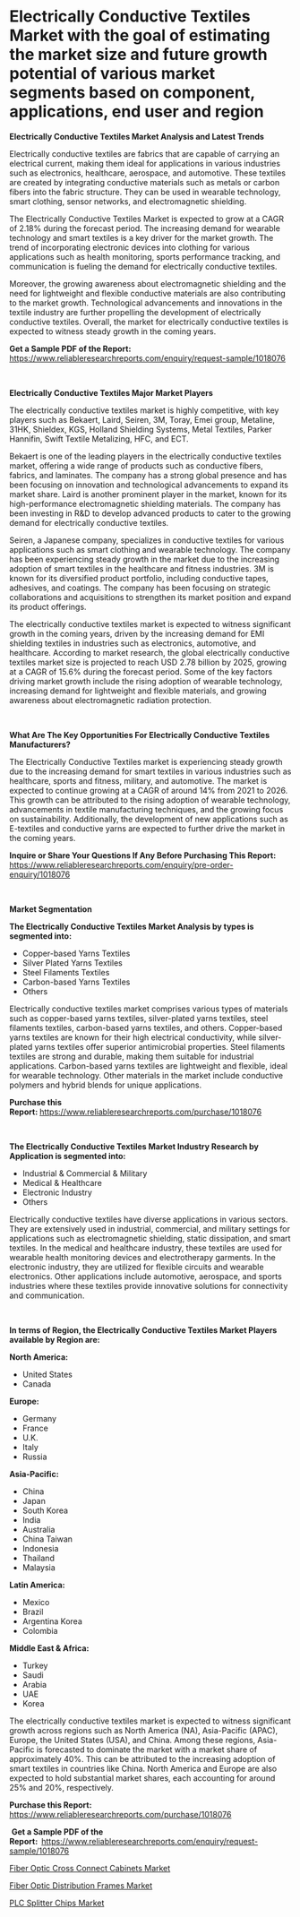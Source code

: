 <p><h1>Electrically Conductive Textiles Market with the goal of estimating the market size and future growth potential of various market segments based on component, applications, end user and region</h1></p><p><strong>Electrically Conductive Textiles Market Analysis and Latest Trends</strong></p>
<p><p>Electrically conductive textiles are fabrics that are capable of carrying an electrical current, making them ideal for applications in various industries such as electronics, healthcare, aerospace, and automotive. These textiles are created by integrating conductive materials such as metals or carbon fibers into the fabric structure. They can be used in wearable technology, smart clothing, sensor networks, and electromagnetic shielding.</p><p>The Electrically Conductive Textiles Market is expected to grow at a CAGR of 2.18% during the forecast period. The increasing demand for wearable technology and smart textiles is a key driver for the market growth. The trend of incorporating electronic devices into clothing for various applications such as health monitoring, sports performance tracking, and communication is fueling the demand for electrically conductive textiles.</p><p>Moreover, the growing awareness about electromagnetic shielding and the need for lightweight and flexible conductive materials are also contributing to the market growth. Technological advancements and innovations in the textile industry are further propelling the development of electrically conductive textiles. Overall, the market for electrically conductive textiles is expected to witness steady growth in the coming years.</p></p>
<p><strong>Get a Sample PDF of the Report:&nbsp;</strong> <a href="https://www.reliableresearchreports.com/enquiry/request-sample/1018076">https://www.reliableresearchreports.com/enquiry/request-sample/1018076</a></p>
<p>&nbsp;</p>
<p><strong>Electrically Conductive Textiles Major Market Players</strong></p>
<p><p>The electrically conductive textiles market is highly competitive, with key players such as Bekaert, Laird, Seiren, 3M, Toray, Emei group, Metaline, 31HK, Shieldex, KGS, Holland Shielding Systems, Metal Textiles, Parker Hannifin, Swift Textile Metalizing, HFC, and ECT. </p><p>Bekaert is one of the leading players in the electrically conductive textiles market, offering a wide range of products such as conductive fibers, fabrics, and laminates. The company has a strong global presence and has been focusing on innovation and technological advancements to expand its market share. Laird is another prominent player in the market, known for its high-performance electromagnetic shielding materials. The company has been investing in R&D to develop advanced products to cater to the growing demand for electrically conductive textiles.</p><p>Seiren, a Japanese company, specializes in conductive textiles for various applications such as smart clothing and wearable technology. The company has been experiencing steady growth in the market due to the increasing adoption of smart textiles in the healthcare and fitness industries. 3M is known for its diversified product portfolio, including conductive tapes, adhesives, and coatings. The company has been focusing on strategic collaborations and acquisitions to strengthen its market position and expand its product offerings.</p><p>The electrically conductive textiles market is expected to witness significant growth in the coming years, driven by the increasing demand for EMI shielding textiles in industries such as electronics, automotive, and healthcare. According to market research, the global electrically conductive textiles market size is projected to reach USD 2.78 billion by 2025, growing at a CAGR of 15.6% during the forecast period. Some of the key factors driving market growth include the rising adoption of wearable technology, increasing demand for lightweight and flexible materials, and growing awareness about electromagnetic radiation protection.</p></p>
<p>&nbsp;</p>
<p><strong>What Are The Key Opportunities For Electrically Conductive Textiles Manufacturers?</strong></p>
<p><p>The Electrically Conductive Textiles market is experiencing steady growth due to the increasing demand for smart textiles in various industries such as healthcare, sports and fitness, military, and automotive. The market is expected to continue growing at a CAGR of around 14% from 2021 to 2026. This growth can be attributed to the rising adoption of wearable technology, advancements in textile manufacturing techniques, and the growing focus on sustainability. Additionally, the development of new applications such as E-textiles and conductive yarns are expected to further drive the market in the coming years.</p></p>
<p><strong>Inquire or Share Your Questions If Any Before Purchasing This Report:</strong> <a href="https://www.reliableresearchreports.com/enquiry/pre-order-enquiry/1018076">https://www.reliableresearchreports.com/enquiry/pre-order-enquiry/1018076</a></p>
<p>&nbsp;</p>
<p><strong>Market Segmentation</strong></p>
<p><strong>The Electrically Conductive Textiles Market Analysis by types is segmented into:</strong></p>
<p><ul><li>Copper-based Yarns Textiles</li><li>Silver Plated Yarns Textiles</li><li>Steel Filaments Textiles</li><li>Carbon-based Yarns Textiles</li><li>Others</li></ul></p>
<p><p>Electrically conductive textiles market comprises various types of materials such as copper-based yarns textiles, silver-plated yarns textiles, steel filaments textiles, carbon-based yarns textiles, and others. Copper-based yarns textiles are known for their high electrical conductivity, while silver-plated yarns textiles offer superior antimicrobial properties. Steel filaments textiles are strong and durable, making them suitable for industrial applications. Carbon-based yarns textiles are lightweight and flexible, ideal for wearable technology. Other materials in the market include conductive polymers and hybrid blends for unique applications.</p></p>
<p><strong>Purchase this Report:&nbsp;</strong><a href="https://www.reliableresearchreports.com/purchase/1018076">https://www.reliableresearchreports.com/purchase/1018076</a></p>
<p>&nbsp;</p>
<p><strong>The Electrically Conductive Textiles Market Industry Research by Application is segmented into:</strong></p>
<p><ul><li>Industrial & Commercial & Military</li><li>Medical & Healthcare</li><li>Electronic Industry</li><li>Others</li></ul></p>
<p><p>Electrically conductive textiles have diverse applications in various sectors. They are extensively used in industrial, commercial, and military settings for applications such as electromagnetic shielding, static dissipation, and smart textiles. In the medical and healthcare industry, these textiles are used for wearable health monitoring devices and electrotherapy garments. In the electronic industry, they are utilized for flexible circuits and wearable electronics. Other applications include automotive, aerospace, and sports industries where these textiles provide innovative solutions for connectivity and communication.</p></p>
<p>&nbsp;</p>
<p><strong>In terms of Region, the Electrically Conductive Textiles Market Players available by Region are:</strong></p>
<p>
    <p> <strong> North America: </strong>
        <ul>
            <li>United States</li>
            <li>Canada</li>
        </ul>
        </p> 
    <p> <strong> Europe: </strong>
        <ul>
            <li>Germany</li>
            <li>France</li>
            <li>U.K.</li>
            <li>Italy</li>
            <li>Russia</li>
        </ul>
        </p> 
    <p> <strong> Asia-Pacific: </strong>
        <ul>
            <li>China</li>
            <li>Japan</li>
            <li>South Korea</li>
            <li>India</li>
            <li>Australia</li>
            <li>China Taiwan</li>
            <li>Indonesia</li>
            <li>Thailand</li>
            <li>Malaysia</li>
        </ul>
        </p> 
    <p> <strong> Latin America: </strong>
        <ul>
            <li>Mexico</li>
            <li>Brazil</li>
            <li>Argentina Korea</li>
            <li>Colombia</li>
        </ul>
        </p> 
    <p> <strong> Middle East & Africa: </strong>
        <ul>
            <li>Turkey</li>
            <li>Saudi</li>
            <li>Arabia</li>
            <li>UAE</li>
            <li>Korea</li>
        </ul>
    </p>
    </p>
<p><p>The electrically conductive textiles market is expected to witness significant growth across regions such as North America (NA), Asia-Pacific (APAC), Europe, the United States (USA), and China. Among these regions, Asia-Pacific is forecasted to dominate the market with a market share of approximately 40%. This can be attributed to the increasing adoption of smart textiles in countries like China. North America and Europe are also expected to hold substantial market shares, each accounting for around 25% and 20%, respectively.</p></p>
<p><strong>Purchase this Report: </strong><a href="https://www.reliableresearchreports.com/purchase/1018076">https://www.reliableresearchreports.com/purchase/1018076</a></p>
<p>&nbsp;<strong>Get a Sample PDF of the Report:&nbsp;&nbsp;</strong><a href="https://www.reliableresearchreports.com/enquiry/request-sample/1018076">https://www.reliableresearchreports.com/enquiry/request-sample/1018076</a></p>
<p><strong></strong></p>
<p><p><a href="https://view.publitas.com/reportprime-1/fiber-optic-cross-connect-cabinets-market-share-market-new-trends-analysis-report-by-type-by-application-by-end-use-by-region-and-segment-forecasts-2023-2030/">Fiber Optic Cross Connect Cabinets Market</a></p><p><a href="https://view.publitas.com/reportprime-1/fiber-optic-distribution-frames-market-provides-detailed-segmentation-of-this-market-based-on-type-application-and-region-and-forecast-for-the-period-from-2023-2030/">Fiber Optic Distribution Frames Market</a></p><p><a href="https://view.publitas.com/reportprime-1/plc-splitter-chips-market-insights-market-players-and-forecast-till-2030/">PLC Splitter Chips Market</a></p></p>